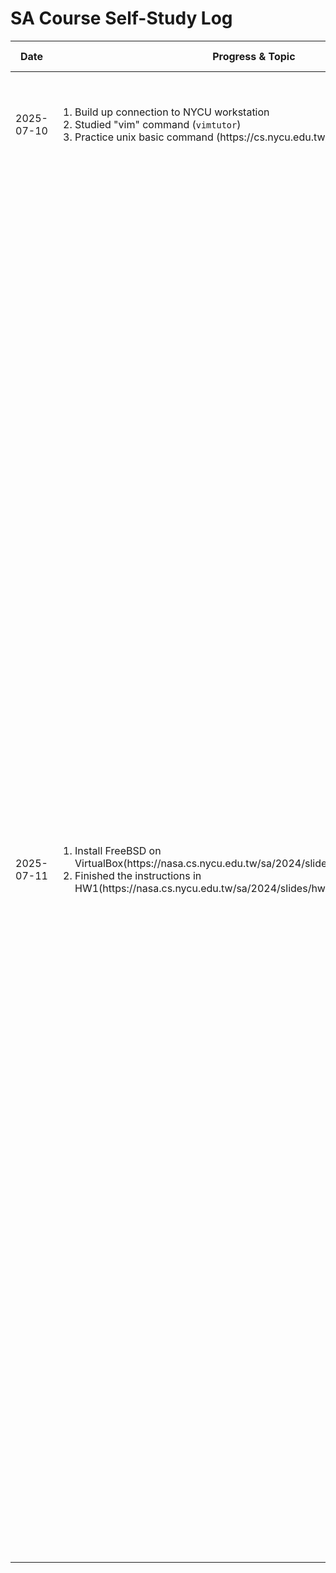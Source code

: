 # SA Course Self-Study Log

<table>
  <thead>
    <tr>
      <th>Date</th>
      <th>Progress & Topic</th>
      <th>HackMD Link</th>
      <th style="width: 80%;">Thoughts & Issues</th>
    </tr>
  </thead>
  <tbody>
    <tr>
      <td>2025-07-10</td>
      <td>
        <ol>
          <li>Build up connection to NYCU workstation</li>
          <li>Studied "vim" command (<code>vimtutor</code>)</li>
          <li>Practice unix basic command (https://cs.nycu.edu.tw/~unix/basic-commands)</li>
        </ol>
      </td>
      <td>
        <ol>
          <li><a href="https://hackmd.io/UhlqyrsbRDuQil3DDhtW0g">Unix 指令</li>
          <li><a href="https://hackmd.io/XbgWnIVKTAqq-djge6OCgA">vimtutor</li>
        </ol>
      </td>
      <td>
        之前就有學過一點點 vim 的指令。現在更全面性地整理與學習覺得更加上手了☺️<br><br>
      </td>
    </tr>
    <tr>
      <td>2025-07-11</td>
      <td>
        <ol>
          <li>Install FreeBSD on VirtualBox(https://nasa.cs.nycu.edu.tw/sa/2024/slides/01_Install_FreeBSD.pdf)</li>
          <li>Finished the instructions in HW1(https://nasa.cs.nycu.edu.tw/sa/2024/slides/hw1.pdf)</li>
        </ol>
      </td>
      <td>
        <ol>
          <li><a href="https://hackmd.io/UhlqyrsbRDuQil3DDhtW0g">Install FreeBSD using VirtualBox</li>
        </ol>
      </td>
      <td>
        <ol>
          <li>安裝 FreeBSD 時即使成功利用 UEFI 啟動但一直沒辦法成功安裝，嘗試了比較舊的 Release 與 VirtualBox 版本、嘗試改成替代選項 Ubuntu 都沒辦法成功。最後發現是因為我下載的 iso 檔與我的電腦本機作業系統架構不相容。具體來說，我的電腦是 Apple 的 M2 晶片 (ARM64 架構)，但我下載的 iso 檔是 amd64，專門設計給 Intel/AMD 的電腦 (x86-64 架構)。原本想的是使用 VirtualBox 一樣可以相容，後來想到虛擬機硬體等設定還是依賴本機，必定會有影響。之後下載 arm64 架構的 iso 檔就順利安裝 FreeBSD 了！</li>
          <li>作業中要求建立指定名稱的使用者與群組，在建立群組時取錯名字，後來用修改明字的指令輸入錯誤，導致產生了兩個群組 (一個正確名稱、一個錯誤名稱的群組)，之後查詢如何將群組刪除並下達正確指令，最後也成功將錯誤名稱的群組刪除，並順利將使用者加入我創建的群組中。🥹</li>
        </ol>
      </td>
    </tr>
    </tbody>
</table>
